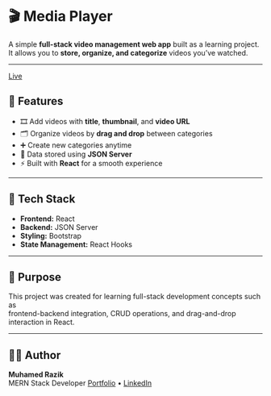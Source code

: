 # 🎬 Media Player

A simple **full-stack video management web app** built as a learning project.  
It allows you to **store, organize, and categorize** videos you’ve watched.

---
[Live](https://media-player-opal-pi.vercel.app)


## 🚀 Features

- 🎞️ Add videos with **title**, **thumbnail**, and **video URL**  
- 🗂️ Organize videos by **drag and drop** between categories  
- ➕ Create new categories anytime  
- 💾 Data stored using **JSON Server**  
- ⚡ Built with **React** for a smooth experience  

---

## 🧠 Tech Stack

- **Frontend:** React  
- **Backend:** JSON Server  
- **Styling:** Bootstrap  
- **State Management:** React Hooks  

---

## 🎯 Purpose

This project was created for learning full-stack development concepts such as  
frontend-backend integration, CRUD operations, and drag-and-drop interaction in React.

---

## 👨‍💻 Author

**Muhamed Razik**  
MERN Stack Developer
[Portfolio](https://portfolio-jade-six-ruq0v6ebxr.vercel.app) • [LinkedIn](https://www.linkedin.com/in/muhamed-razik)
